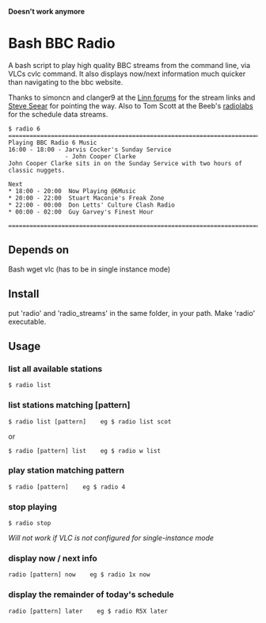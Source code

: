 **Doesn't work anymore**

# Bash BBC Radio

A bash script to play high quality BBC streams from the command line, via VLCs cvlc command.
It also displays now/next information much quicker than navigating to the bbc website.

Thanks to simoncn and clanger9 at the [Linn forums](http://forums.linn.co.uk/bb/showthread.php?tid=29518&pid=348776#pid348776 "MinimStreamer") for the stream links and [Steve Seear](http://steveseear.org/high-quality-bbc-radio-streams/ "Steve Seear") for pointing the way. Also to Tom Scott at the Beeb's [radiolabs](http://www.bbc.co.uk/blogs/radiolabs/2008/05/helping_machines_play_with_pro.shtml "radiolabs") for the schedule data streams.

    $ radio 6
    ==========================================================================================
    Playing BBC Radio 6 Music
    16:00 - 18:00 - Jarvis Cocker's Sunday Service
                    - John Cooper Clarke
    John Cooper Clarke sits in on the Sunday Service with two hours of classic nuggets.
    
    Next
    * 18:00 - 20:00  Now Playing @6Music
    * 20:00 - 22:00  Stuart Maconie's Freak Zone
    * 22:00 - 00:00  Don Letts' Culture Clash Radio
    * 00:00 - 02:00  Guy Garvey's Finest Hour
    
    ==========================================================================================

## Depends on
Bash
wget
vlc (has to be in single instance mode)

## Install
put 'radio' and 'radio_streams' in the same folder, in your path. Make 'radio' executable.

## Usage
### list all available stations
    $ radio list

### list stations matching [pattern]
    $ radio list [pattern]    eg $ radio list scot

or

    $ radio [pattern] list    eg $ radio w list

### play station matching pattern
    $ radio [pattern]    eg $ radio 4

### stop playing
    $ radio stop
*Will not work if VLC is not configured for single-instance mode*

### display now / next info
    radio [pattern] now    eg $ radio 1x now

### display the remainder of today's schedule
    radio [pattern] later    eg $ radio R5X later
